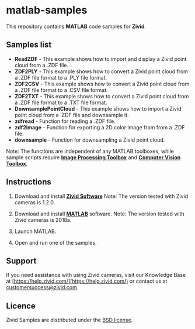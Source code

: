 # matlab-samples

This repository contains **MATLAB** code samples for **Zivid**.

## Samples list

- **ReadZDF** - This example shows how to import and display a Zivid point cloud from a .ZDF file.
- **ZDF2PLY** - This example shows how to convert a Zivid point cloud from a .ZDF file format to a .PLY file format.
- **ZDF2CSV** - This example shows how to convert a Zivid point cloud from a .ZDF file format to a .CSV file format.
- **ZDF2TXT** - This example shows how to convert a Zivid point cloud from a .ZDF file format to a .TXT file format.
- **DownsamplePointCloud** - This example shows how to import a Zivid point cloud from a .ZDF file and downsample it.
- **zdfread** - Function for reading a .ZDF file.
- **zdf2image** - Function for exporting a 2D color image from from a .ZDF file.
- **downsample** - Function for downsampling a Zivid point cloud.

Note: The functions are independent of any MATLAB toolboxes, while sample scripts require [**Image Processing Toolbox**](https://se.mathworks.com/products/image.html) and [**Computer Vision Toolbox**](https://se.mathworks.com/products/computer-vision.html).

## Instructions

1. Download and install [**Zivid Software**](https://www.zivid.com/downloads)
Note: The version tested with Zivid cameras is 1.2.0.

2. Download and install [**MATLAB**](https://se.mathworks.com/products/matlab.html) software.
Note: The version tested with Zivid cameras is 2018a.

3. Launch MATLAB.

4. Open and run one of the samples.

## Support
If you need assistance with using Zivid cameras, visit our Knowledge Base at [https://help.zivid.com/](https://help.zivid.com/) or contact us at [customersuccess@zivid.com](mailto:customersuccess@zivid.com).

## Licence
Zivid Samples are distributed under the [BSD license](LICENSE).

